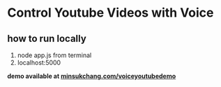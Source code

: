 # Control Youtube Videos with Voice

## how to run locally
1) node app.js from terminal
2) localhost:5000

**demo available at [minsukchang.com/voiceyoutubedemo](https://minsukchang.com/voiceyoutubedemo)**
